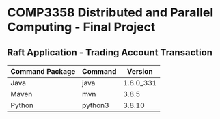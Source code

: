 # COMP3358 Distributed and Parallel Computing - Final Project
## Raft Application - Trading Account Transaction 

|Command Package|Command|Version|
|----------------|-------------------------------|-----------------------------|
|Java|java|1.8.0_331|
|Maven|mvn|3.8.5|
|Python|python3|3.8.10|

